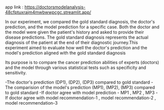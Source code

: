 app link : https://doctorsmodelanalysis-48cfptuxrajm4mwbwwpcgc.streamlit.app/
  
  In our experiment, we compared the gold standard diagnosis, the doctor's prediction, and the model prediction for a specific case. 
Both the doctor and the model were given the patient's history and asked to provide their disease predictions. The gold standard diagnosis represents
the actual diagnosis of the patient at the end of their diagnostic journey.This experiment aimed to evaluate how well the doctor's prediction and 
the model's prediction aligned with the gold standard diagnosis

 Its purpose is to compare the cancer prediction abilities of experts (doctors) and the model through various statistical tests such as specificity and sensitivity.

-The doctor's prediction (DP1), (DP2), (DP3) compared to gold standard
-The comparision of the model's prediction (MP1), (MP2), (MP3)  compared to gold standard
-If doctor agree with model prediction - MP1 , MP2 , MP3
-If doctor agree with model recommendation-1 , model recommendation-2 , model recommendation-3
